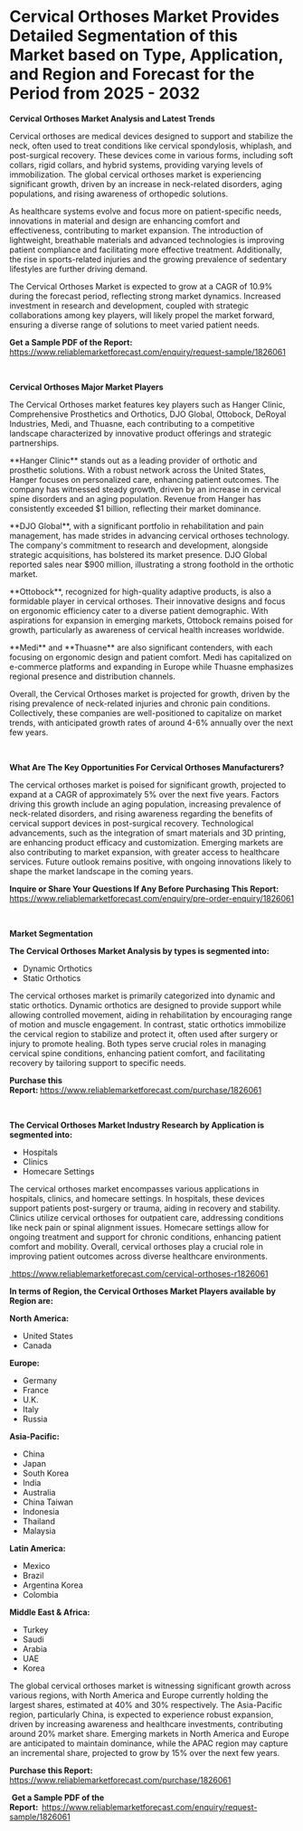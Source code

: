 <p><h1>Cervical Orthoses Market Provides Detailed Segmentation of this Market based on Type, Application, and Region and Forecast for the Period from 2025 - 2032</h1></p><p><strong>Cervical Orthoses Market Analysis and Latest Trends</strong></p>
<p><p>Cervical orthoses are medical devices designed to support and stabilize the neck, often used to treat conditions like cervical spondylosis, whiplash, and post-surgical recovery. These devices come in various forms, including soft collars, rigid collars, and hybrid systems, providing varying levels of immobilization. The global cervical orthoses market is experiencing significant growth, driven by an increase in neck-related disorders, aging populations, and rising awareness of orthopedic solutions.</p><p>As healthcare systems evolve and focus more on patient-specific needs, innovations in material and design are enhancing comfort and effectiveness, contributing to market expansion. The introduction of lightweight, breathable materials and advanced technologies is improving patient compliance and facilitating more effective treatment. Additionally, the rise in sports-related injuries and the growing prevalence of sedentary lifestyles are further driving demand.</p><p>The Cervical Orthoses Market is expected to grow at a CAGR of 10.9% during the forecast period, reflecting strong market dynamics. Increased investment in research and development, coupled with strategic collaborations among key players, will likely propel the market forward, ensuring a diverse range of solutions to meet varied patient needs.</p></p>
<p><strong>Get a Sample PDF of the Report:&nbsp;</strong> <a href="https://www.reliablemarketforecast.com/enquiry/request-sample/1826061?utm_campaign=3072&utm_medium=2&utm_source=Github&utm_content=ia&utm_term=13042025&utm_id=cervical-orthoses">https://www.reliablemarketforecast.com/enquiry/request-sample/1826061</a></p>
<p>&nbsp;</p>
<p><strong>Cervical Orthoses Major Market Players</strong></p>
<p><p>The Cervical Orthoses market features key players such as Hanger Clinic, Comprehensive Prosthetics and Orthotics, DJO Global, Ottobock, DeRoyal Industries, Medi, and Thuasne, each contributing to a competitive landscape characterized by innovative product offerings and strategic partnerships.</p><p>**Hanger Clinic** stands out as a leading provider of orthotic and prosthetic solutions. With a robust network across the United States, Hanger focuses on personalized care, enhancing patient outcomes. The company has witnessed steady growth, driven by an increase in cervical spine disorders and an aging population. Revenue from Hanger has consistently exceeded $1 billion, reflecting their market dominance.</p><p>**DJO Global**, with a significant portfolio in rehabilitation and pain management, has made strides in advancing cervical orthoses technology. The company's commitment to research and development, alongside strategic acquisitions, has bolstered its market presence. DJO Global reported sales near $900 million, illustrating a strong foothold in the orthotic market.</p><p>**Ottobock**, recognized for high-quality adaptive products, is also a formidable player in cervical orthoses. Their innovative designs and focus on ergonomic efficiency cater to a diverse patient demographic. With aspirations for expansion in emerging markets, Ottobock remains poised for growth, particularly as awareness of cervical health increases worldwide.</p><p>**Medi** and **Thuasne** are also significant contenders, with each focusing on ergonomic design and patient comfort. Medi has capitalized on e-commerce platforms and expanding in Europe while Thuasne emphasizes regional presence and distribution channels.</p><p>Overall, the Cervical Orthoses market is projected for growth, driven by the rising prevalence of neck-related injuries and chronic pain conditions. Collectively, these companies are well-positioned to capitalize on market trends, with anticipated growth rates of around 4-6% annually over the next few years.</p></p>
<p>&nbsp;</p>
<p><strong>What Are The Key Opportunities For Cervical Orthoses Manufacturers?</strong></p>
<p><p>The cervical orthoses market is poised for significant growth, projected to expand at a CAGR of approximately 5% over the next five years. Factors driving this growth include an aging population, increasing prevalence of neck-related disorders, and rising awareness regarding the benefits of cervical support devices in post-surgical recovery. Technological advancements, such as the integration of smart materials and 3D printing, are enhancing product efficacy and customization. Emerging markets are also contributing to market expansion, with greater access to healthcare services. Future outlook remains positive, with ongoing innovations likely to shape the market landscape in the coming years.</p></p>
<p><strong>Inquire or Share Your Questions If Any Before Purchasing This Report:</strong> <a href="https://www.reliablemarketforecast.com/enquiry/pre-order-enquiry/1826061?utm_campaign=3072&utm_medium=2&utm_source=Github&utm_content=ia&utm_term=13042025&utm_id=cervical-orthoses">https://www.reliablemarketforecast.com/enquiry/pre-order-enquiry/1826061</a></p>
<p>&nbsp;</p>
<p><strong>Market Segmentation</strong></p>
<p><strong>The Cervical Orthoses Market Analysis by types is segmented into:</strong></p>
<p><ul><li>Dynamic Orthotics</li><li>Static Orthotics</li></ul></p>
<p><p>The cervical orthoses market is primarily categorized into dynamic and static orthotics. Dynamic orthotics are designed to provide support while allowing controlled movement, aiding in rehabilitation by encouraging range of motion and muscle engagement. In contrast, static orthotics immobilize the cervical region to stabilize and protect it, often used after surgery or injury to promote healing. Both types serve crucial roles in managing cervical spine conditions, enhancing patient comfort, and facilitating recovery by tailoring support to specific needs.</p></p>
<p><strong>Purchase this Report:&nbsp;</strong><a href="https://www.reliablemarketforecast.com/purchase/1826061?utm_campaign=3072&utm_medium=2&utm_source=Github&utm_content=ia&utm_term=13042025&utm_id=cervical-orthoses">https://www.reliablemarketforecast.com/purchase/1826061</a></p>
<p>&nbsp;</p>
<p><strong>The Cervical Orthoses Market Industry Research by Application is segmented into:</strong></p>
<p><ul><li>Hospitals</li><li>Clinics</li><li>Homecare Settings</li></ul></p>
<p><p>The cervical orthoses market encompasses various applications in hospitals, clinics, and homecare settings. In hospitals, these devices support patients post-surgery or trauma, aiding in recovery and stability. Clinics utilize cervical orthoses for outpatient care, addressing conditions like neck pain or spinal alignment issues. Homecare settings allow for ongoing treatment and support for chronic conditions, enhancing patient comfort and mobility. Overall, cervical orthoses play a crucial role in improving patient outcomes across diverse healthcare environments.</p></p>
<p><a href="https://www.reliablemarketforecast.com/cervical-orthoses-r1826061?utm_campaign=3072&utm_medium=2&utm_source=Github&utm_content=ia&utm_term=13042025&utm_id=cervical-orthoses">&nbsp;https://www.reliablemarketforecast.com/cervical-orthoses-r1826061</a></p>
<p><strong>In terms of Region, the Cervical Orthoses Market Players available by Region are:</strong></p>
<p>
    <p> <strong> North America: </strong>
        <ul>
            <li>United States</li>
            <li>Canada</li>
        </ul>
        </p> 
    <p> <strong> Europe: </strong>
        <ul>
            <li>Germany</li>
            <li>France</li>
            <li>U.K.</li>
            <li>Italy</li>
            <li>Russia</li>
        </ul>
        </p> 
    <p> <strong> Asia-Pacific: </strong>
        <ul>
            <li>China</li>
            <li>Japan</li>
            <li>South Korea</li>
            <li>India</li>
            <li>Australia</li>
            <li>China Taiwan</li>
            <li>Indonesia</li>
            <li>Thailand</li>
            <li>Malaysia</li>
        </ul>
        </p> 
    <p> <strong> Latin America: </strong>
        <ul>
            <li>Mexico</li>
            <li>Brazil</li>
            <li>Argentina Korea</li>
            <li>Colombia</li>
        </ul>
        </p> 
    <p> <strong> Middle East & Africa: </strong>
        <ul>
            <li>Turkey</li>
            <li>Saudi</li>
            <li>Arabia</li>
            <li>UAE</li>
            <li>Korea</li>
        </ul>
    </p>
    </p>
<p><p>The global cervical orthoses market is witnessing significant growth across various regions, with North America and Europe currently holding the largest shares, estimated at 40% and 30% respectively. The Asia-Pacific region, particularly China, is expected to experience robust expansion, driven by increasing awareness and healthcare investments, contributing around 20% market share. Emerging markets in North America and Europe are anticipated to maintain dominance, while the APAC region may capture an incremental share, projected to grow by 15% over the next few years.</p></p>
<p><strong>Purchase this Report: </strong><a href="https://www.reliablemarketforecast.com/purchase/1826061?utm_campaign=3072&utm_medium=2&utm_source=Github&utm_content=ia&utm_term=13042025&utm_id=cervical-orthoses">https://www.reliablemarketforecast.com/purchase/1826061</a></p>
<p>&nbsp;<strong>Get a Sample PDF of the Report:&nbsp;&nbsp;</strong><a href="https://www.reliablemarketforecast.com/enquiry/request-sample/1826061?utm_campaign=3072&utm_medium=2&utm_source=Github&utm_content=ia&utm_term=13042025&utm_id=cervical-orthoses">https://www.reliablemarketforecast.com/enquiry/request-sample/1826061</a></p>
<p><strong></strong></p>
<p><p></p><p></p><p></p></p>